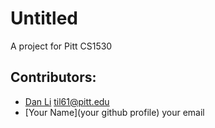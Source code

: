 # Untitled
A project for Pitt CS1530
## Contributors:
- [Dan Li](https://github.com/til61) til61@pitt.edu
- [Your Name](your github profile) your email
